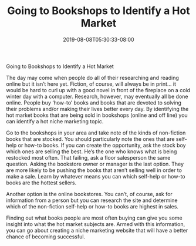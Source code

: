 ﻿---
title: "Going to Bookshops to Identify a Hot Market"
date: 2019-08-08T05:30:33-08:00
description: "Niche Marketing Tips for Web Success"
featured_image: "/images/Niche Marketing.jpg"
tags: ["Niche Marketing"]
---

Going to Bookshops to Identify a Hot Market

The day may come when people do all of their researching and reading online but it isn’t here yet. Fiction, of course, will always be in print… it would be hard to curl up with a good novel in front of the fireplace on a cold winter day with a computer. Research, however, may eventually all be done online. People buy ‘how-to’ books and books that are devoted to solving their problems and/or making their lives better every day. By identifying the hot market books that are being sold in bookshops (online and off line) you can identify a hot niche marketing topic. 

Go to the bookshops in your area and take note of the kinds of non-fiction books that are stocked. You should particularly note the ones that are self-help or how-to books. If you can create the opportunity, ask the stock boy which ones are selling the best. He’s the one who knows what is being restocked most often.  That failing, ask a floor salesperson the same question. Asking the bookstore owner or manager is the last option. They are more likely to be pushing the books that aren’t selling well in order to make a sale.  Learn by whatever means you can which self-help or how-to books are the hottest sellers. 

Another option is the online bookstores. You can’t, of course, ask for information from a person but you can research the site and determine which of the non-fiction self-help or how-to books are highest in sales. 

Finding out what books people are most often buying can give you some insight into what the hot market subjects are. Armed with this information, you can go about creating a niche marketing website that will have a better chance of becoming successful. 


